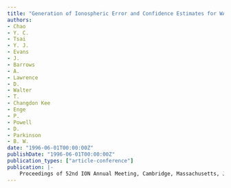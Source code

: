 ```yaml
---
title: "Generation of Ionospheric Error and Confidence Estimates for WAAS"
authors:
- Chao
- Y. C.
- Tsai
- Y. J.
- Evans
- J.
- Barrows
- A.
- Lawrence
- D.
- Walter
- T.
- Changdon Kee
- Enge
- P.
- Powell
- D.
- Parkinson
- B. W.
date: "1996-06-01T00:00:00Z"
publishDate: "1996-06-01T00:00:00Z"
publication_types: ["article-conference"]
publication: |-
    Proceedings of 52nd ION Annual Meeting, Cambridge, Massachusetts, June 19-21, 1996, pp. 139-146
---
```

